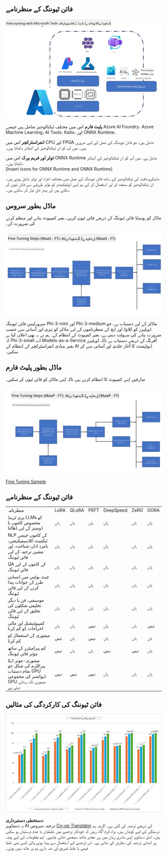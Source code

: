 <!--
CO_OP_TRANSLATOR_METADATA:
{
  "original_hash": "cb5648935f63edc17e95ce38f23adc32",
  "translation_date": "2025-07-17T08:23:09+00:00",
  "source_file": "md/03.FineTuning/FineTuning_Scenarios.md",
  "language_code": "ur"
}
-->
## فائن ٹیوننگ کے منظرنامے

![FineTuning with MS Services](../../../../translated_images/FinetuningwithMS.3d0cec8ae693e094c38c72575e63f2c9bf1cf980ab90f1388e102709f9c979e5.ur.png)

**پلیٹ فارم** اس میں مختلف ٹیکنالوجیز شامل ہیں جیسے Azure AI Foundry، Azure Machine Learning، AI Tools، Kaito، اور ONNX Runtime۔

**انفراسٹرکچر** اس میں CPU اور FPGA شامل ہیں، جو فائن ٹیوننگ کے عمل کے لیے ضروری ہیں۔ میں آپ کو ان ٹیکنالوجیز کے آئیکنز دکھاتا ہوں۔

**ٹولز اور فریم ورک** اس میں ONNX Runtime شامل ہے۔ میں آپ کو ان ٹیکنالوجیز کے آئیکنز دکھاتا ہوں۔  
[Insert icons for ONNX Runtime and ONNX Runtime]

مائیکروسافٹ کی ٹیکنالوجیز کے ساتھ فائن ٹیوننگ کے عمل میں مختلف اجزاء اور ٹولز شامل ہوتے ہیں۔ ان ٹیکنالوجیز کو سمجھ کر اور استعمال کر کے ہم اپنی ایپلیکیشنز کو مؤثر طریقے سے فائن ٹیون کر سکتے ہیں اور بہتر حل تیار کر سکتے ہیں۔

## ماڈل بطور سروس

ماڈل کو ہوسٹڈ فائن ٹیوننگ کے ذریعے فائن ٹیون کریں، بغیر کمپیوٹ بنانے اور منظم کرنے کی ضرورت کے۔

![MaaS Fine Tuning](../../../../translated_images/MaaSfinetune.3eee4630607aff0d0a137b16ab79ec5977ece923cd1fdd89557a2655c632669d.ur.png)

سرورلیس فائن ٹیوننگ Phi-3-mini اور Phi-3-medium ماڈلز کے لیے دستیاب ہے، جو ڈویلپرز کو کلاؤڈ اور ایج کے منظرناموں کے لیے ماڈلز کو تیزی اور آسانی سے حسب ضرورت بنانے کی سہولت دیتی ہے، بغیر کمپیوٹ کے انتظام کے۔ ہم نے یہ بھی اعلان کیا ہے کہ Phi-3-small اب Models-as-a-Service آفرنگ کے ذریعے دستیاب ہے تاکہ ڈویلپرز بغیر بنیادی انفراسٹرکچر کے انتظام کے AI ڈیولپمنٹ کا آغاز جلدی اور آسانی سے کر سکیں۔

## ماڈل بطور پلیٹ فارم

صارفین اپنے کمپیوٹ کا انتظام کرتے ہیں تاکہ اپنے ماڈلز کو فائن ٹیون کر سکیں۔

![Maap Fine Tuning](../../../../translated_images/MaaPFinetune.fd3829c1122f5d1c4a6a91593ebc348548410e162acda34f18034384e3b3816a.ur.png)

[Fine Tuning Sample](https://github.com/Azure/azureml-examples/blob/main/sdk/python/foundation-models/system/finetune/chat-completion/chat-completion.ipynb)

## فائن ٹیوننگ کے منظرنامے

| | | | | | | |
|-|-|-|-|-|-|-|
|منظرنامہ|LoRA|QLoRA|PEFT|DeepSpeed|ZeRO|DORA|
|پری ٹرینڈ LLMs کو مخصوص کاموں یا ڈومینز کے لیے ڈھالنا|ہاں|ہاں|ہاں|ہاں|ہاں|ہاں|
|NLP کے کاموں جیسے ٹیکسٹ کلاسیفیکیشن، نامزد ادارہ شناخت، اور مشین ترجمہ کے لیے فائن ٹیوننگ|ہاں|ہاں|ہاں|ہاں|ہاں|ہاں|
|QA کے کاموں کے لیے فائن ٹیوننگ|ہاں|ہاں|ہاں|ہاں|ہاں|ہاں|
|چیٹ بوٹس میں انسانی طرز کے جوابات پیدا کرنے کے لیے فائن ٹیوننگ|ہاں|ہاں|ہاں|ہاں|ہاں|ہاں|
|موسیقی، فن یا دیگر تخلیقی شکلوں کی تخلیق کے لیے فائن ٹیوننگ|ہاں|ہاں|ہاں|ہاں|ہاں|ہاں|
|کمپیوٹیشنل اور مالی اخراجات کو کم کرنا|ہاں|ہاں|نہیں|ہاں|ہاں|نہیں|
|میموری کے استعمال کو کم کرنا|نہیں|ہاں|نہیں|ہاں|ہاں|ہاں|
|کم پیرامیٹرز کے ساتھ مؤثر فائن ٹیوننگ|نہیں|ہاں|ہاں|نہیں|نہیں|ہاں|
|میموری-موثر ڈیٹا پیراللزم کی شکل جو تمام دستیاب GPU ڈیوائسز کی مجموعی GPU میموری تک رسائی دیتی ہے|نہیں|نہیں|نہیں|ہاں|ہاں|ہاں|

## فائن ٹیوننگ کی کارکردگی کی مثالیں

![Finetuning Performance](../../../../translated_images/Finetuningexamples.a9a41214f8f5afc186adb16a413b1c17e2f43a89933ba95feb5aee84b0b24add.ur.png)

**دستخطی دستبرداری**:  
یہ دستاویز AI ترجمہ سروس [Co-op Translator](https://github.com/Azure/co-op-translator) کے ذریعے ترجمہ کی گئی ہے۔ اگرچہ ہم درستگی کے لیے کوشاں ہیں، براہ کرم آگاہ رہیں کہ خودکار ترجمے میں غلطیاں یا عدم درستیاں ہو سکتی ہیں۔ اصل دستاویز اپنی مادری زبان میں ہی معتبر ماخذ سمجھی جانی چاہیے۔ اہم معلومات کے لیے پیشہ ور انسانی ترجمہ کی سفارش کی جاتی ہے۔ اس ترجمے کے استعمال سے پیدا ہونے والی کسی بھی غلط فہمی یا غلط تشریح کی ذمہ داری ہم پر عائد نہیں ہوتی۔